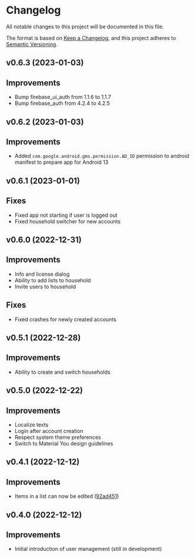 # Changelog

All notable changes to this project will be documented in this file.

The format is based on [Keep a Changelog](https://keepachangelog.com/en/1.0.0/),
and this project adheres to [Semantic
Versioning](https://semver.org/spec/v2.0.0.html).

## v0.6.3 (2023-01-03)

## Improvements

- Bump firebase_ui_auth from 1.1.6 to 1.1.7
- Bump firebase_auth from 4.2.4 to 4.2.5

## v0.6.2 (2023-01-03)

## Improvements

- Added `com.google.android.gms.permission.AD_ID` permission to android manifest
to prepare app for Android 13

## v0.6.1 (2023-01-01)

## Fixes

- Fixed app not starting if user is logged out
- Fixed household switcher for new accounts

## v0.6.0 (2022-12-31)

## Improvements

- Info and license dialog
- Ability to add lists to household
- Invite users to household

## Fixes

- Fixed crashes for newly created accounts

## v0.5.1 (2022-12-28)

## Improvements

- Ability to create and switch households

## v0.5.0 (2022-12-22)

## Improvements

- Localize texts
- Login after account creation
- Respect system theme preferences
- Switch to Material You design guidelines

## v0.4.1 (2022-12-12)

## Improvements

- Items in a list can now be edited ([92ad451](https://github.com/garritfra/fling/commit/92ad45193e7395b375b25c408a147d0c31f4ab9d))

## v0.4.0 (2022-12-12)

## Improvements

- Initial introduction of user management (still in development)
